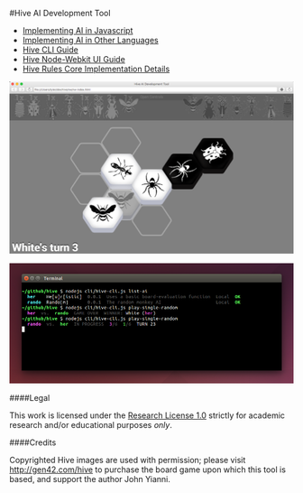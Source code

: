 #Hive AI Development Tool

* [Implementing AI in Javascript](doc/hive-ai-js.md)
* [Implementing AI in Other Languages](doc/hive-ai-tcp.md)
* [Hive CLI Guide](doc/hive-cli.md)
* [Hive Node-Webkit UI Guide](doc/hive-node-webkit.md)
* [Hive Rules Core Implementation Details](doc/hive-core.md)

![](doc/node-webkit.png)

![](doc/tourney.png)

####Legal

This work is licensed under the [Research License 1.0](LICENSE.md) strictly for academic research and/or educational purposes *only*.


####Credits

Copyrighted Hive images are used with permission; please visit http://gen42.com/hive to purchase the board game upon which this tool is based, and support the author John Yianni.

